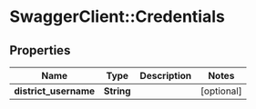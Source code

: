 # SwaggerClient::Credentials

## Properties
Name | Type | Description | Notes
------------ | ------------- | ------------- | -------------
**district_username** | **String** |  | [optional] 

